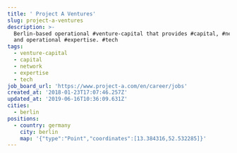 ```yaml
---
title: ' Project A Ventures'
slug: project-a-ventures
description: >-
  Berlin-based operational #venture-capital that provides #capital, #network,
  and operational #expertise. #tech
tags:
  - venture-capital
  - capital
  - network
  - expertise
  - tech
job_board_url: 'https://www.project-a.com/en/career/jobs'
created_at: '2018-01-23T17:07:46.257Z'
updated_at: '2019-06-16T10:36:09.631Z'
cities:
  - berlin
positions:
  - country: germany
    city: berlin
    map: '{"type":"Point","coordinates":[13.384316,52.532285]}'
---
```


